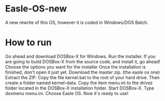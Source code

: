 # Easle-OS-new
A new rewrite of this OS, however it is coded in Windows/DOS Batch.
# How to run
Go ahead and download DOSBox-X for Windows.
Run the installer.
        If you are going to build DOSBox-X from the source code, and install it, go ahead!
   Choose the options you want for the installer
  Once the installation is finished, don't open it just yet.
  Download the master zip. (the easle os one)
  Extract the ZIP.
  Copy the file kernel.bat to the root of your hard drive.
  Then create a folder named kernel-data.
 Copy the item menu.ini to the drivez folder located in the DOSBox-X installation folder.
 Start DOSBox-X.
 Type dsxmenu menu.ini.
 Choose Easle OS.
 Now it's ready to use!
  
